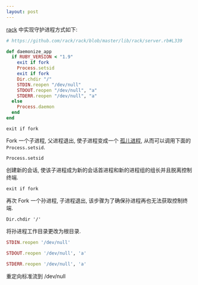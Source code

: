```yaml
---
layout: post
---
```


[rack](https://github.com/rack/rack/blob/master/lib/rack/server.rb#L320) 中实现守护进程方式如下:

```ruby
# https://github.com/rack/rack/blob/master/lib/rack/server.rb#L339

def daemonize_app
  if RUBY_VERSION < "1.9"
    exit if fork
    Process.setsid
    exit if fork
    Dir.chdir "/"
    STDIN.reopen "/dev/null"
    STDOUT.reopen "/dev/null", "a"
    STDERR.reopen "/dev/null", "a"
  else
    Process.daemon
  end
end
```

`exit if fork`

Fork 一个子进程, 父进程退出, 使子进程变成一个 [孤儿进程](http://zh.wikipedia.org/wiki/%E5%AD%A4%E5%84%BF%E8%BF%9B%E7%A8%8B), 从而可以调用下面的 `Process.setsid`.

`Process.setsid`

创建新的会话, 使该子进程成为新的会话首进程和新的进程组的组长并且脱离控制终端.

`exit if fork`

再次 Fork 一个孙进程, 子进程退出, 该步骤为了确保孙进程再也无法获取控制终端.

`Dir.chdir '/'`

将孙进程工作目录更改为根目录.

```ruby
STDIN.reopen '/dev/null'

STDOUT.reopen '/dev/null', 'a'

STDERR.reopen '/dev/null', 'a'
```

重定向标准流到 /dev/null
